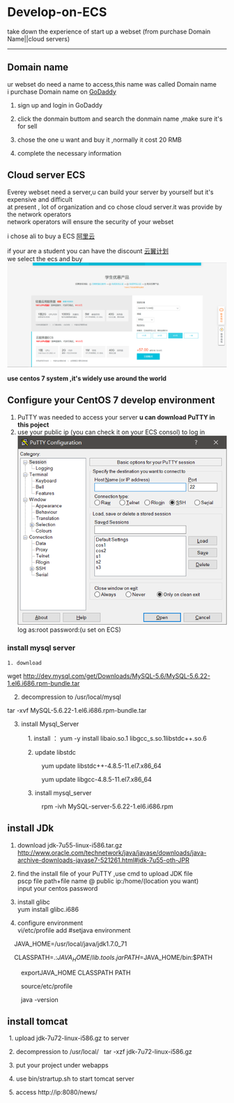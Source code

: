 # Develop-on-ECS
take down the experience of start up a webset (from purchase Domain Name||cloud servers) 

***

## Domain name
ur webset do need a name to access,this name was called Domain name  
i purchase Domain name on [GoDaddy](https://sg.godaddy.com/)
  
1. sign up and login in GoDaddy 
  
2. click the donmain buttom and search the donmain name ,make sure it's for sell 
  
3. chose the one u want and buy it ,normally it cost 20 RMB 
  
4. complete the necessary information
  
## Cloud server ECS
Everey webset need a server,u can build your server by yourself but it's expensive and difficult  
at present , lot of organization and co chose cloud server.it was provide by the network operators   
network operators will ensure the security of your webset  
    
i chose ali to buy a ECS [阿里云](https://www.aliyun.com/)  
    
if your are a student you can have the discount [云翼计划](https://promotion.aliyun.com/ntms/act/campus2018.html)  
we select the ecs and buy  
![](https://github.com/JaseGoo/Develop-on-ECS/raw/master/img/2019-07-12_150739.png)
  
**use centos 7 system ,it's widely use around the world**

  
## Configure your CentOS 7 develop environment  
1. PuTTY was needed to access your server **u can download PuTTY in this poject**  
2. use your public ip (you can check it on your ECS consol) to log in  
![](https://github.com/JaseGoo/Develop-on-ECS/raw/master/img/2019-07-12_163405.png)  
log as:root
password:(u set on ECS)  
### install mysql server
    1. download  
wget http://dev.mysql.com/get/Downloads/MySQL-5.6/MySQL-5.6.22-1.el6.i686.rpm-bundle.tar  

    2. decompression to /usr/local/mysql

tar -xvf MySQL-5.6.22-1.el6.i686.rpm-bundle.tar  

    3. install Mysql_Server 

            1. install ： yum -y install libaio.so.1 libgcc_s.so.1libstdc++.so.6 

            2. update libstdc  

                    yum update libstdc++-4.8.5-11.el7.x86_64  

                    yum update libgcc-4.8.5-11.el7.x86_64  

            3. install mysql_server   
            
                    rpm -ivh MySQL-server-5.6.22-1.el6.i686.rpm  

## install JDk 
1. download jdk-7u55-linux-i586.tar.gz    
http://www.oracle.com/technetwork/java/javase/downloads/java-archive-downloads-javase7-521261.html#jdk-7u55-oth-JPR
  
2. find the install file of your PuTTY ,use cmd to upload JDK file  
  pscp file path+file name @ public ip:/home/(location you want)  
  input your centos password  
  
3. install glibc   
yum install glibc.i686  
  
4. configure environment     
vi/etc/profile
  add
  #setjava environment
    
        JAVA_HOME=/usr/local/java/jdk1.7.0_71

        CLASSPATH=.:$JAVA_HOME/lib.tools.jar
        
        PATH=$JAVA_HOME/bin:$PATH

        exportJAVA_HOME CLASSPATH PATH

        source/etc/profile  

        java -version  
          
          
            
## install tomcat  
 1. upload jdk-7u72-linux-i586.gz to server
 
 2. decompression to  /usr/local/   tar -xzf jdk-7u72-linux-i586.gz

 3. put your project under webapps

 4. use bin/strartup.sh to start tomcat server

 5. access http://ip:8080/news/    

                  
